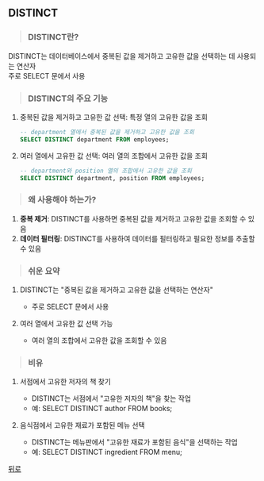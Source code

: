 ## DISTINCT
> ### DISTINCT란?
DISTINCT는 데이터베이스에서 중복된 값을 제거하고 고유한 값을 선택하는 데 사용되는 연산자</br>
주로 SELECT 문에서 사용

> ### DISTINCT의 주요 기능
1. 중복된 값을 제거하고 고유한 값 선택: 특정 열의 고유한 값을 조회
    ```sql
    -- department 열에서 중복된 값을 제거하고 고유한 값을 조회
    SELECT DISTINCT department FROM employees;
    ```

2. 여러 열에서 고유한 값 선택: 여러 열의 조합에서 고유한 값을 조회
    ```sql
    -- department와 position 열의 조합에서 고유한 값을 조회
    SELECT DISTINCT department, position FROM employees;
    ```

> ### 왜 사용해야 하는가?
1. **중복 제거**: DISTINCT를 사용하면 중복된 값을 제거하고 고유한 값을 조회할 수 있음
2. **데이터 필터링**: DISTINCT를 사용하여 데이터를 필터링하고 필요한 정보를 추출할 수 있음

> ### 쉬운 요약
1. DISTINCT는 "중복된 값을 제거하고 고유한 값을 선택하는 연산자"
    - 주로 SELECT 문에서 사용

2. 여러 열에서 고유한 값 선택 가능
    - 여러 열의 조합에서 고유한 값을 조회할 수 있음

> ### 비유
1. 서점에서 고유한 저자의 책 찾기
    - DISTINCT는 서점에서 "고유한 저자의 책"을 찾는 작업
    - 예: SELECT DISTINCT author FROM books;

2. 음식점에서 고유한 재료가 포함된 메뉴 선택
    - DISTINCT는 메뉴판에서 "고유한 재료가 포함된 음식"을 선택하는 작업
    - 예: SELECT DISTINCT ingredient FROM menu;

[뒤로](mysql.md)

